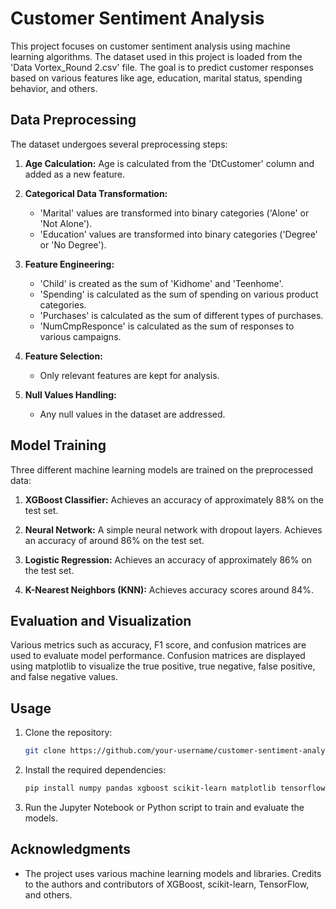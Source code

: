 # Customer Sentiment Analysis

This project focuses on customer sentiment analysis using machine learning algorithms. The dataset used in this project is loaded from the 'Data Vortex_Round 2.csv' file. The goal is to predict customer responses based on various features like age, education, marital status, spending behavior, and others.

## Data Preprocessing

The dataset undergoes several preprocessing steps:

1. **Age Calculation:** Age is calculated from the 'DtCustomer' column and added as a new feature.

2. **Categorical Data Transformation:**
   - 'Marital' values are transformed into binary categories ('Alone' or 'Not Alone').
   - 'Education' values are transformed into binary categories ('Degree' or 'No Degree').

3. **Feature Engineering:**
   - 'Child' is created as the sum of 'Kidhome' and 'Teenhome'.
   - 'Spending' is calculated as the sum of spending on various product categories.
   - 'Purchases' is calculated as the sum of different types of purchases.
   - 'NumCmpResponce' is calculated as the sum of responses to various campaigns.

4. **Feature Selection:**
   - Only relevant features are kept for analysis.

5. **Null Values Handling:**
   - Any null values in the dataset are addressed.

## Model Training

Three different machine learning models are trained on the preprocessed data:

1. **XGBoost Classifier:** Achieves an accuracy of approximately 88% on the test set.

2. **Neural Network:** A simple neural network with dropout layers. Achieves an accuracy of around 86% on the test set.

3. **Logistic Regression:** Achieves an accuracy of approximately 86% on the test set.

4. **K-Nearest Neighbors (KNN):** Achieves accuracy scores around 84%.

## Evaluation and Visualization

Various metrics such as accuracy, F1 score, and confusion matrices are used to evaluate model performance. Confusion matrices are displayed using matplotlib to visualize the true positive, true negative, false positive, and false negative values.

## Usage

1. Clone the repository:

   ```bash
   git clone https://github.com/your-username/customer-sentiment-analysis.git
   ```

2. Install the required dependencies:

   ```bash
   pip install numpy pandas xgboost scikit-learn matplotlib tensorflow
   ```

3. Run the Jupyter Notebook or Python script to train and evaluate the models.


## Acknowledgments

- The project uses various machine learning models and libraries. Credits to the authors and contributors of XGBoost, scikit-learn, TensorFlow, and others.
